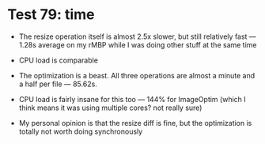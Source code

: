 # Test 79: time

* The resize operation itself is almost 2.5x slower, but still relatively fast — 1.28s average on my rMBP while I was doing other stuff at the same time

* CPU load is comparable

* The optimization is a beast. All three operations are almost a minute and a half per file — 85.62s.

* CPU load is fairly insane for this too — 144% for ImageOptim (which I think means it was using multiple cores? not really sure)

* My personal opinion is that the resize diff is fine, but the optimization is totally not worth doing synchronously